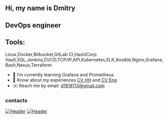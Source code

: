 ## Hi, my name is Dmitry 

## DevOps engineer

## Tools:
Linux,Docker,Bitbucket,GitLab CI,HashiCorp Vault,SQL,Jenkins,CI/CD,TCP/IP,API,Kubernetes,ELK,Ansible,Nginx,Grafana,Bash,Nexus,Terraform

- 🌱 I’m currently learning Grafana and Prometheus
- 📄 Know about my experiences [CV HH](https://drive.google.com/file/d/17YL-VpY7ZHv4O99_tDRINZprcL6aStgq/view?usp=sharing/) and [CV Eng](https://drive.google.com/file/d/1-CJrHaw1uk7L_bTjZd_P0iuNlER_BFYL/view?usp=sharing/)
- ✉️ Reach me by email: [d1918113@gmail.com](d1918113@gmail.com)

### contacts
[![Header](https://img.shields.io/badge/Telegram-090909?style=for-the-badge&logo=telegram&logoColor=31a5db)](https://t.me/Dimitry191)
[![Header](https://img.shields.io/badge/Linkedin-090909?style=for-the-badge&logo=linkedin&logoColor=0073b1)](http://linkedin.com/in/dmitry-gorelikov-41639820b)

